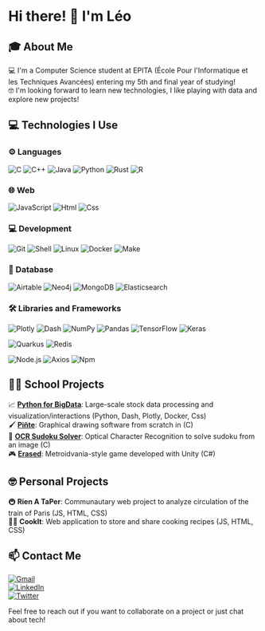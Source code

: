 # Hi there! 👋 I'm Léo

## 🎓 About Me
💻 I'm a Computer Science student at EPITA (École Pour l'Informatique et les Techniques Avancées) entering my 5th and final year of studying! \
🤓 I'm looking forward to learn new technologies, I like playing with data and explore new projects!

## 💻 Technologies I Use

### ⚙️ Languages

![C](https://img.shields.io/badge/-C-A8B9CC?style=flat-square&logo=c&logoColor=white)
![C++](https://img.shields.io/badge/-C++-00599C?style=flat-square&logo=c%2B%2B&logoColor=white)
![Java](https://img.shields.io/badge/-Java-007396?style=flat-square&logo=java&logoColor=white)
![Python](https://img.shields.io/badge/-Python-3776AB?style=flat-square&logo=Python&logoColor=white)
![Rust](https://img.shields.io/badge/-Rust-000000?style=flat-square&logo=rust&logoColor=white)
![R](https://img.shields.io/badge/-R-276DC3?style=flat-square&logo=r&logoColor=white)

### 🌐 Web

![JavaScript](https://img.shields.io/badge/-JavaScript-F7DF1E?style=flat-square&logo=javascript&logoColor=black)
![Html](https://img.shields.io/badge/-Html-E34F26?style=flat-square&logo=html5&logoColor=white)
![Css](https://img.shields.io/badge/-Css-1572B6?style=flat-square&logo=css3&logoColor=white)

### 💻 Development

![Git](https://img.shields.io/badge/-Git-F05032?style=flat-square&logo=git&logoColor=white)
![Shell](https://img.shields.io/badge/-Shell-4EAA25?style=flat-square&logo=gnu-bash&logoColor=white)
![Linux](https://img.shields.io/badge/-Linux-FCC624?style=flat-square&logo=linux&logoColor=black)
![Docker](https://img.shields.io/badge/-Docker-2496ED?style=flat-square&logo=docker&logoColor=white)
![Make](https://img.shields.io/badge/-Make-6D00CC?style=flat-square&logo=make&logoColor=white)

### 💾 Database

![Airtable](https://img.shields.io/badge/-Airtable-18BFFF?style=flat-square&logo=airtable&logoColor=white)
![Neo4j](https://img.shields.io/badge/-Neo4j-4581C3?style=flat-square&logo=neo4j&logoColor=white)
![MongoDB](https://img.shields.io/badge/-MongoDB-47A248?style=flat-square&logo=mongodb&logoColor=white)
![Elasticsearch](https://img.shields.io/badge/-Elasticsearch-005571?style=flat-square&logo=Elasticsearch&logoColor=white)

### 🛠 Libraries and Frameworks

![Plotly](https://img.shields.io/badge/-Plotly-3F4F75?style=flat-square&logo=plotly&logoColor=white)
![Dash](https://img.shields.io/badge/-Dash-3F4F75?style=flat-square&logo=plotly&logoColor=white)
![NumPy](https://img.shields.io/badge/-NumPy-013243?style=flat-square&logo=numpy&logoColor=white)
![Pandas](https://img.shields.io/badge/-Pandas-150458?style=flat-square&logo=pandas&logoColor=white)
![TensorFlow](https://img.shields.io/badge/-TensorFlow-FF6F00?style=flat-square&logo=tensorflow&logoColor=white)
![Keras](https://img.shields.io/badge/-Keras-D00000?style=flat-square&logo=keras&logoColor=white)

![Quarkus](https://img.shields.io/badge/-Quarkus-4695EB?style=flat-square&logo=quarkus&logoColor=white)
![Redis](https://img.shields.io/badge/-Redis-FF4438?style=flat-square&logo=redis&logoColor=white)

![Node.js](https://img.shields.io/badge/-Node.js-5FA04E?style=flat-square&logo=node.js&logoColor=black)
![Axios](https://img.shields.io/badge/-Axios-5A29E4?style=for-the-badge&logo=axios&logoColor=black)
![Npm](https://img.shields.io/badge/-npm-CB3837?style=flat&logo=npm&logoColor=white)


## 👨‍🎓 School Projects
📈 [**Python for BigData**](https://github.com/Heldeee/projet-pybd): Large-scale stock data processing and visualization/interactions (Python, Dash, Plotly, Docker, Css) \
🖌️ [**Piñte**](https://github.com/Heldeee/Pinte): Graphical drawing software from scratch in (C) \
📱 [**OCR Sudoku Solver**](https://github.com/DraGonKill25/OCR): Optical Character Recognition to solve sudoku from an image (C) \
🎮 [**Erased**](https://github.com/Heldeee/Erased): Metroidvania-style game developed with Unity (C#)


## 🤓 Personal Projects
🚇 **Rien A TaPer**: Communautary web project to analyze circulation of the train of Paris (JS, HTML, CSS)\
👨‍🍳 **CookIt**: Web application to store and share cooking recipes (JS, HTML, CSS)

## 📫 Contact Me
[![Gmail](https://img.shields.io/badge/-leodevin24%40gmail%2Ecom-D14836?style=flat&logo=gmail&logoColor=white)](mailto:leodevin24@gmail.com) \
[![LinkedIn](https://img.shields.io/badge/-Léo%20Devin-0077B5?style=flat&logo=linkedin&logoColor=white)](https://www.linkedin.com/in/leo-devin) \
[![Twitter](https://img.shields.io/badge/-@heldeeee-000000?style=flat&logo=x&logoColor=white)](https://twitter.com/heldeeee)



Feel free to reach out if you want to collaborate on a project or just chat about tech!
